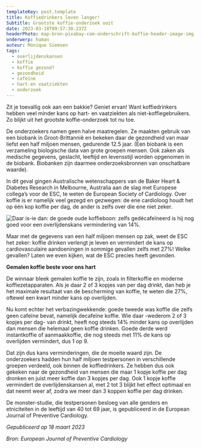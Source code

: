 ```yaml
---
templateKey: post.template
title: Koffiedrinkers leven langer!
Subtitle: Grootste koffie-onderzoek ooit
date: 2023-03-18T09:57:30.237Z
headerPhoto: map-bron-pixabay-com-onderschrift-koffie-header-image-img-koffie-header-jpg
onderwerp: human
auteur: Monique Siemsen
tags:
  - overlijdenskansen
  - koffie
  - koffie gezond?
  - gezondheid
  - cafeïne
  - hart-en vaatziekten
  - onderzoek
---
```

Zit je toevallig ook aan een bakkie? Geniet ervan! Want koffiedrinkers hebben veel minder kans op hart- en vaatziekten als niet-koffiegebruikers. Zo blijkt uit het grootste koffie-onderzoek tot nu toe.



De onderzoekers namen geen halve maatregelen. Ze maakten gebruik van een biobank in Groot-Brittannië en bekeken daar de gezondheid van maar liefst een half miljoen mensen, gedurende 12.5 jaar. (Een biobank is een verzameling biologische data van grote groepen mensen. Ook zaken als medische gegevens, geslacht, leeftijd en levensstijl worden opgenomen in de biobank. Biobanken zijn daarmee onderzoeksbronnen van onschatbare waarde).



In dit geval gingen Australische wetenschappers van de Baker Heart & Diabetes Research in Melbourne, Australia aan de slag met Europese collega’s voor de ESC, te weten de European Society of Cardiology. Over koffie is er namelijk veel gezegd en gezwegen: de ene cardioloog houdt het op één kop koffie per dag, de ander is zelfs over die ene niet zeker.

![Daar is-ie dan: de goede oude koffieboon: zelfs gedécafeïneerd is hij nog goed voor een overlijdenskans vermindering van 14%.](/img/koffie-bonen-kop.jpg "Pixabay.com")

Maar met de gegevens van een half miljoen mensen op zak, weet de ESC het zeker: koffie drinken verlengt je leven en vermindert de kans op cardiovasculaire aandoeningen in sommige gevallen zelfs met 27%! Welke gevallen? Laten we even kijken, wat de ESC precies heeft gevonden.



**Gemalen koffie beste voor ons hart**

De winnaar bleek gemalen koffie te zijn, zoals in filterkoffie en moderne koffiezetapparaten. Als je daar 2 of 3 kopjes van per dag drinkt, dan heb je het maximale resultaat van de bescherming van koffie, te weten die 27%, oftewel een kwart minder kans op overlijden.



Nu komt echter het verbazingwekkende: goede tweede was koffie die zelfs geen cafeïne bevat, namelijk decafeïne koffie. Wie daar -wederom 2 of 3 kopjes per dag- van drinkt, heeft nog steeds 14% minder kans op overlijden dan mensen die helemaal geen koffie drinken. Goede derde werd instantkoffie of aanmaakkoffie, die nog steeds met 11% de kans op overlijden vermindert, dus 1 op 9.



Dat zijn dus kans verminderingen, die de moeite waard zijn. De onderzoekers hadden hun half miljoen testpersonen in verschillende groepen verdeeld, ook binnen de koffiedrinkers. Ze hebben dus ook gekeken naar de gezondheid van mensen die maar 1 kopje koffie per dag dronken en juist meer koffie dan 3 kopjes per dag. Ook 1 kopje koffie vermindert de overlijdenskansen al, met 2 tot 3 blijkt het effect optimaal en dat neemt weer af, zodra we meer dan 3 koppen koffie per dag drinken.



De monster-studie, die testpersonen besloeg van alle genders en etniciteiten in de leeftijd van 40 tot 69 jaar, is gepubliceerd in de European Journal of Preventive Cardiology.



*Gepubliceerd op 18 maart 2023*



*Bron: European Journal of Preventive Cardiology*
